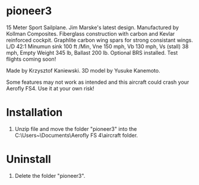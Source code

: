 # pioneer3
15 Meter Sport Sailplane. Jim Marske's latest design. Manufactured by Kollman Composites. Fiberglass construction with carbon and Kevlar reinforced cockpit. Graphlite carbon wing spars for strong consistant wings. L/D 42:1  Minumun sink 100 ft /Min, Vne 150 mph, Vb 130 mph, Vs (stall) 38 mph, Empty Weight 345 lb, Ballast 200 lb. Optional BRS installed. Test flights coming soon!

Made by Krzysztof Kaniewski. 
3D model by Yusuke Kanemoto.

 Some features may not work as intended and this aircraft could crash your Aerofly FS4. 
 Use it at your own risk!
 
# Installation

1. Unzip file and move the folder "pioneer3" into the C:\Users\~\Documents\Aerofly FS 4\aircraft folder.

# Uninstall

1. Delete the folder "pioneer3".
